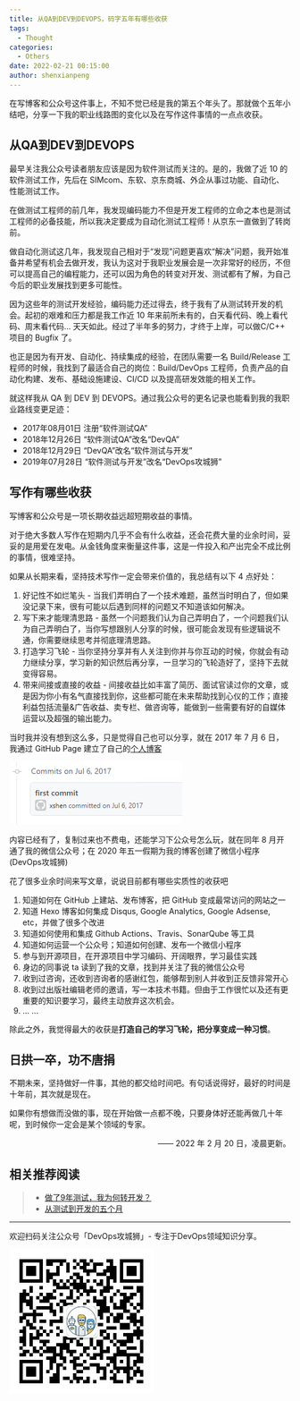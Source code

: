```yaml
---
title: 从QA到DEV到DEVOPS，码字五年有哪些收获
tags:
  - Thought
categories:
  - Others
date: 2022-02-21 00:15:00
author: shenxianpeng
---
```


在写博客和公众号这件事上，不知不觉已经是我的第五个年头了。那就做个五年小结吧，分享一下我的职业线路图的变化以及在写作这件事情的一点点收获。

## 从QA到DEV到DEVOPS

最早关注我公众号读者朋友应该是因为软件测试而关注的。是的，我做了近 10 的软件测试工作，先后在 SIMcom、东软、京东商城、外企从事过功能、自动化、性能测试工作。

在做测试工程师的前几年，我发现编码能力不但是开发工程师的立命之本也是测试工程师的必备技能，所以我决定要成为自动化测试工程师！从京东一直做到了转岗前。

做自动化测试这几年，我发现自己相对于“发现”问题更喜欢“解决”问题，我开始准备并希望有机会去做开发，我认为这对于我职业发展会是一次非常好的经历，不但可以提高自己的编程能力，还可以因为角色的转变对开发、测试都有了解，为自己今后的职业发展找到更多可能性。

因为这些年的测试开发经验，编码能力还过得去，终于我有了从测试转开发的机会。起初的艰难和压力都是我工作近 10 年来前所未有的，白天看代码、晚上看代码、周末看代码... 天天如此。经过了半年多的努力，才终于上岸，可以做C/C++ 项目的 Bugfix 了。

也正是因为有开发、自动化、持续集成的经验，在团队需要一名 Build/Release 工程师的时候，我找到了最适合自己的岗位：Build/DevOps 工程师，负责产品的自动化构建、发布、基础设施建设、CI/CD 以及提高研发效能的相关工作。

就这样我从 QA 到 DEV 到 DEVOPS。通过我公众号的更名记录也能看到我的我职业路线变更足迹：

* 2017年08月01日 注册“软件测试QA”
* 2018年12月26日 “软件测试QA”改名“DevQA”
* 2018年12月29日 “DevQA”改名“软件测试与开发”
* 2019年07月28日 “软件测试与开发”改名“DevOps攻城狮”

## 写作有哪些收获

写博客和公众号是一项长期收益远超短期收益的事情。

对于绝大多数人写作在短期内几乎不会有什么收益，还会花费大量的业余时间，妥妥的是用爱在发电。从金钱角度来衡量这件事，这是一件投入和产出完全不成比例的事情，很难坚持。

如果从长期来看，坚持技术写作一定会带来价值的，我总结有以下 4 点好处：

1. 好记性不如烂笔头 - 当我们弄明白了一个技术难题，虽然当时明白了，但如果没记录下来，很有可能以后遇到同样的问题又不知道该如何解决。
2. 写下来才能理清思路 - 虽然一个问题我们认为自己弄明白了，一个问题我们认为自己弄明白了，当你写想跟别人分享的时候，很可能会发现有些逻辑说不通，你需要继续思考并彻底理清思路。
3. 打造学习飞轮 - 当你坚持分享并有人关注到你并与你互动的时候，你就会有动力继续分享，学习新的知识然后再分享，一旦学习的飞轮造好了，坚持下去就变得容易。
4. 带来间接或直接的收益 - 间接收益比如丰富了简历、面试官读过你的文章，或是因为你小有名气直接找到你，这些都可能在未来帮助找到心仪的工作；直接利益包括流量&广告收益、卖专栏、做咨询等，能做到一些需要有好的自媒体运营以及超强的输出能力。

当时我并没有想到这么多，只是觉得自己也可以分享，就在 2017 年 7 月 6 日，我通过 GitHub Page 建立了自己的[个人博客](https://shenxianpeng.github.io)

![第一次提交](from-qa-to-dev-to-devops/blog-first-commit.png)

内容已经有了，复制过来也不费电，还能学习下公众号怎么玩，就在同年 8 月开通了我的微信公众号；在 2020 年五一假期为我的博客创建了微信小程序(DevOps攻城狮)

花了很多业余时间来写文章，说说目前都有哪些实质性的收获吧

1. 知道如何在 GitHub 上建站、发布博客，把 GitHub 变成最常访问的网站之一
2. 知道 Hexo 博客如何集成 Disqus, Google Analytics, Google Adsense, etc，并做了很多个改进
3. 知道如何使用和集成 Github Actions、Travis、SonarQube 等工具
4. 知道如何运营一个公众号；知道如何创建、发布一个微信小程序
5. 参与到开源项目，在开源项目中学习编码、开阔眼界，学习最佳实践
6. 身边的同事说 ta 读到了我的文章，找到并关注了我的微信公众号
7. 收到过咨询，还收到咨询者的感谢红包，能够帮到别人并收到正反馈非常开心
8. 收到过出版社编辑老师的邀请，写一本技术书籍。但由于工作很忙以及还有更重要的知识要学习，最终主动放弃这次机会。
9. ... ...

除此之外，我觉得最大的收获是**打造自己的学习飞轮，把分享变成一种习惯**。

## 日拱一卒，功不唐捐

不期未来，坚持做好一件事，其他的都交给时间吧。有句话说得好，最好的时间是十年前，其次就是现在。

如果你有想做而没做的事，现在开始做一点都不晚，只要身体好还能再做几十年呢，到时候你一定会是某个领域的专家。

<p align="right">—— 2022 年 2 月 20 日，凌晨更新。</p>

## 相关推荐阅读

> * [做了9年测试，我为何转开发？](https://shenxianpeng.github.io/2018/07/why-I-move-to-development/)
> * [从测试到开发的五个月](https://shenxianpeng.github.io/2018/12/from-qa-to-dev/)

---

欢迎扫码关注公众号「DevOps攻城狮」- 专注于DevOps领域知识分享。

![ ](https://github.com/shenxianpeng/shenxianpeng.github.io/blob/master/about/index/qrcode.jpg?raw=true)
